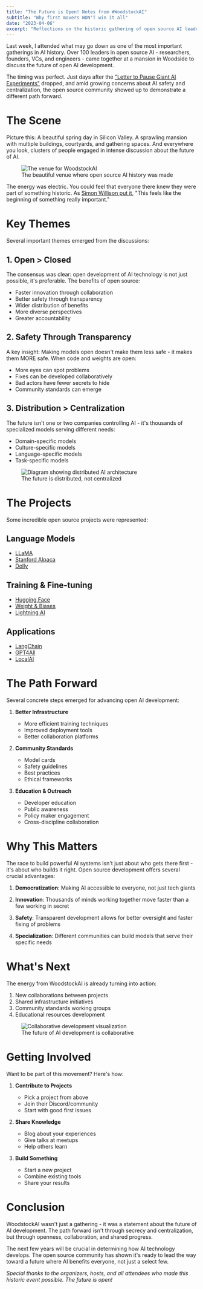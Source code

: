 ```yaml
---
title: "The Future is Open! Notes from #WoodstockAI"
subtitle: "Why first movers WON'T win it all"
date: "2023-04-06"
excerpt: "Reflections on the historic gathering of open source AI leaders and what it means for the future of artificial intelligence."
---
```


Last week, I attended what may go down as one of the most important gatherings in AI history. Over 100 leaders in open source AI - researchers, founders, VCs, and engineers - came together at a mansion in Woodside to discuss the future of open AI development.

The timing was perfect. Just days after the ["Letter to Pause Giant AI Experiments"](https://futureoflife.org/open-letter/pause-giant-ai-experiments/) dropped, and amid growing concerns about AI safety and centralization, the open source community showed up to demonstrate a different path forward.

# The Scene

Picture this: A beautiful spring day in Silicon Valley. A sprawling mansion with multiple buildings, courtyards, and gathering spaces. And everywhere you look, clusters of people engaged in intense discussion about the future of AI.

<figure>
  <img src="/img/woodstock-ai-venue.webp" alt="The venue for WoodstockAI" />
  <figcaption className="text-sm text-muted-foreground mt-2 text-center">
    The beautiful venue where open source AI history was made
  </figcaption>
</figure>

The energy was electric. You could feel that everyone there knew they were part of something historic. As [Simon Willison put it](https://twitter.com/simonw/status/1642940440811347968), "This feels like the beginning of something really important."

# Key Themes

Several important themes emerged from the discussions:

## 1. Open > Closed

The consensus was clear: open development of AI technology is not just possible, it's preferable. The benefits of open source:

- Faster innovation through collaboration
- Better safety through transparency
- Wider distribution of benefits
- More diverse perspectives
- Greater accountability

## 2. Safety Through Transparency

A key insight: Making models open doesn't make them less safe - it makes them MORE safe. When code and weights are open:

- More eyes can spot problems
- Fixes can be developed collaboratively
- Bad actors have fewer secrets to hide
- Community standards can emerge

## 3. Distribution > Centralization

The future isn't one or two companies controlling AI - it's thousands of specialized models serving different needs:

- Domain-specific models
- Culture-specific models
- Language-specific models
- Task-specific models

<figure>
  <img src="/img/distributed-ai.webp" alt="Diagram showing distributed AI architecture" />
  <figcaption className="text-sm text-muted-foreground mt-2 text-center">
    The future is distributed, not centralized
  </figcaption>
</figure>

# The Projects

Some incredible open source projects were represented:

## Language Models
- [LLaMA](https://github.com/facebookresearch/llama)
- [Stanford Alpaca](https://github.com/tatsu-lab/stanford_alpaca)
- [Dolly](https://github.com/databrickslabs/dolly)

## Training & Fine-tuning
- [Hugging Face](https://huggingface.co/)
- [Weight & Biases](https://wandb.ai/)
- [Lightning AI](https://lightning.ai/)

## Applications
- [LangChain](https://github.com/hwchase17/langchain)
- [GPT4All](https://github.com/nomic-ai/gpt4all)
- [LocalAI](https://github.com/go-skynet/LocalAI)

# The Path Forward

Several concrete steps emerged for advancing open AI development:

1. **Better Infrastructure**
   - More efficient training techniques
   - Improved deployment tools
   - Better collaboration platforms

2. **Community Standards**
   - Model cards
   - Safety guidelines
   - Best practices
   - Ethical frameworks

3. **Education & Outreach**
   - Developer education
   - Public awareness
   - Policy maker engagement
   - Cross-discipline collaboration

# Why This Matters

The race to build powerful AI systems isn't just about who gets there first - it's about who builds it right. Open source development offers several crucial advantages:

1. **Democratization**: Making AI accessible to everyone, not just tech giants

2. **Innovation**: Thousands of minds working together move faster than a few working in secret

3. **Safety**: Transparent development allows for better oversight and faster fixing of problems

4. **Specialization**: Different communities can build models that serve their specific needs

# What's Next

The energy from WoodstockAI is already turning into action:

1. New collaborations between projects
2. Shared infrastructure initiatives
3. Community standards working groups
4. Educational resources development

<figure>
  <img src="/img/open-source-future.webp" alt="Collaborative development visualization" />
  <figcaption className="text-sm text-muted-foreground mt-2 text-center">
    The future of AI development is collaborative
  </figcaption>
</figure>

# Getting Involved

Want to be part of this movement? Here's how:

1. **Contribute to Projects**
   - Pick a project from above
   - Join their Discord/community
   - Start with good first issues

2. **Share Knowledge**
   - Blog about your experiences
   - Give talks at meetups
   - Help others learn

3. **Build Something**
   - Start a new project
   - Combine existing tools
   - Share your results

# Conclusion

WoodstockAI wasn't just a gathering - it was a statement about the future of AI development. The path forward isn't through secrecy and centralization, but through openness, collaboration, and shared progress.

The next few years will be crucial in determining how AI technology develops. The open source community has shown it's ready to lead the way toward a future where AI benefits everyone, not just a select few.

_Special thanks to the organizers, hosts, and all attendees who made this historic event possible. The future is open!_ 